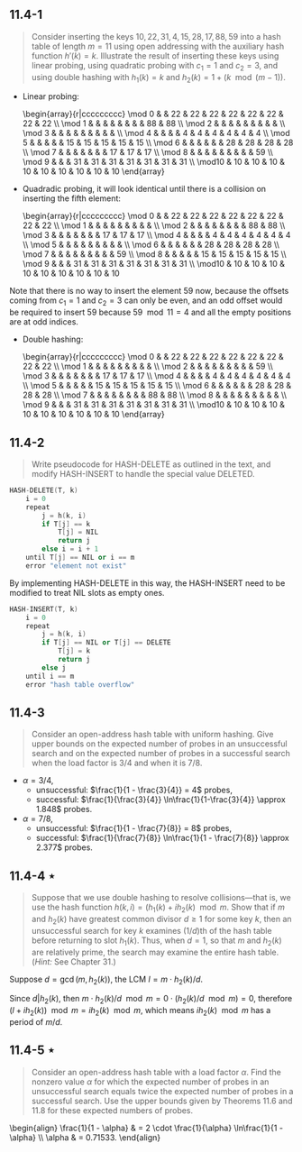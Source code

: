 ## 11.4-1

> Consider inserting the keys $10, 22, 31, 4, 15, 28, 17, 88, 59$ into a hash table of length $m = 11$ using open addressing with the auxiliary hash function $h'(k) = k$. Illustrate the result of inserting these keys using linear probing, using quadratic probing with $c_1 = 1$ and $c_2 = 3$, and using double hashing with $h_1(k) = k$ and $h_2(k) = 1 + (k \mod (m - 1))$.

- Linear probing:

    \begin{array}{r|ccccccccc}
    \mod 0 &    & 22 & 22 & 22 & 22 & 22 & 22 & 22 & 22 \\\\
    \mod 1 &    &    &    &    &    &    &    & 88 & 88 \\\\
    \mod 2 &    &    &    &    &    &    &    &    &    \\\\
    \mod 3 &    &    &    &    &    &    &    &    &    \\\\
    \mod 4 &    &    &    &  4 &  4 &  4 &  4 &  4 &  4 \\\\
    \mod 5 &    &    &    &    & 15 & 15 & 15 & 15 & 15 \\\\
    \mod 6 &    &    &    &    &    & 28 & 28 & 28 & 28 \\\\
    \mod 7 &    &    &    &    &    &    & 17 & 17 & 17 \\\\
    \mod 8 &    &    &    &    &    &    &    &    & 59 \\\\
    \mod 9 &    &    & 31 & 31 & 31 & 31 & 31 & 31 & 31 \\\\
    \mod10 & 10 & 10 & 10 & 10 & 10 & 10 & 10 & 10 & 10 
    \end{array}

- Quadradic probing, it will look identical until there is a collision on inserting the fifth element: 

    \begin{array}{r|ccccccccc}
    \mod 0 &    & 22 & 22 & 22 & 22 & 22 & 22 & 22 & 22 \\\\
    \mod 1 &    &    &    &    &    &    &    &    &    \\\\
    \mod 2 &    &    &    &    &    &    &    & 88 & 88 \\\\
    \mod 3 &    &    &    &    &    &    & 17 & 17 & 17 \\\\
    \mod 4 &    &    &    &  4 &  4 &  4 &  4 &  4 &  4 \\\\
    \mod 5 &    &    &    &    &    &    &    &    &    \\\\
    \mod 6 &    &    &    &    &    & 28 & 28 & 28 & 28 \\\\
    \mod 7 &    &    &    &    &    &    &    &    & 59 \\\\
    \mod 8 &    &    &    &    & 15 & 15 & 15 & 15 & 15 \\\\
    \mod 9 &    &    & 31 & 31 & 31 & 31 & 31 & 31 & 31 \\\\
    \mod10 & 10 & 10 & 10 & 10 & 10 & 10 & 10 & 10 & 10  

Note that there is no way to insert the element $59$ now, because the offsets coming from $c_1 = 1$ and $c_2 = 3$ can only be even, and an odd offset would be required to insert $59$ because $59 \mod 11 = 4$ and all the empty positions are at odd indices.

- Double hashing:

    \begin{array}{r|ccccccccc}
    \mod 0 &    & 22 & 22 & 22 & 22 & 22 & 22 & 22 & 22 \\\\
    \mod 1 &    &    &    &    &    &    &    &    &    \\\\
    \mod 2 &    &    &    &    &    &    &    &    & 59 \\\\
    \mod 3 &    &    &    &    &    &    & 17 & 17 & 17 \\\\
    \mod 4 &    &    &    &  4 &  4 &  4 &  4 &  4 &  4 \\\\
    \mod 5 &    &    &    &    & 15 & 15 & 15 & 15 & 15 \\\\
    \mod 6 &    &    &    &    &    & 28 & 28 & 28 & 28 \\\\
    \mod 7 &    &    &    &    &    &    &    & 88 & 88 \\\\
    \mod 8 &    &    &    &    &    &    &    &    &    \\\\
    \mod 9 &    &    & 31 & 31 & 31 & 31 & 31 & 31 & 31 \\\\
    \mod10 & 10 & 10 & 10 & 10 & 10 & 10 & 10 & 10 & 10 
    \end{array}

## 11.4-2

> Write pseudocode for $\text{HASH-DELETE}$ as outlined in the text, and modify $\text{HASH-INSERT}$ to handle the special value $\text{DELETED}$.

```cpp
HASH-DELETE(T, k)
    i = 0
    repeat
        j = h(k, i)
        if T[j] == k
            T[j] = NIL
            return j
        else i = i + 1
    until T[j] == NIL or i == m
    error "element not exist"
```

By implementing $\text{HASH-DELETE}$ in this way, the $\text{HASH-INSERT}$ need to be modified to treat $\text{NIL}$ slots as empty ones.

```cpp
HASH-INSERT(T, k)
    i = 0
    repeat
        j = h(k, i)
        if T[j] == NIL or T[j] == DELETE
            T[j] = k
            return j
        else j
    until i == m
    error "hash table overflow"
```

## 11.4-3

> Consider an open-address hash table with uniform hashing. Give upper bounds on the expected number of probes in an unsuccessful search and on the expected number of probes in a successful search when the load factor is $3 / 4$ and when it is $7 / 8$.

- $\alpha = 3 / 4$,
    - unsuccessful: $\frac{1}{1 - \frac{3}{4}} = 4$ probes,
    - successful: $\frac{1}{\frac{3}{4}} \ln\frac{1}{1-\frac{3}{4}} \approx 1.848$ probes.
- $\alpha = 7 / 8$,
    - unsuccessful: $\frac{1}{1 - \frac{7}{8}} = 8$ probes,
    - successful: $\frac{1}{\frac{7}{8}} \ln\frac{1}{1 - \frac{7}{8}} \approx 2.377$ probes.

## 11.4-4 $\star$

> Suppose that we use double hashing to resolve collisions—that is, we use the hash function $h(k, i) = (h_1(k) + ih_2(k) \mod m$. Show that if $m$ and $h_2(k)$ have greatest common divisor $d \ge 1$ for some key $k$, then an unsuccessful search for key $k$ examines $(1/d)$th of the hash table before returning to slot $h_1(k)$. Thus, when $d = 1$, so that $m$ and $h_2(k)$ are relatively prime, the search may examine the entire hash table. ($\textit{Hint:}$ See Chapter 31.)

Suppose $d = \gcd(m, h_2(k))$, the $\text{LCM}$ $l = m \cdot h_2(k) / d$.

Since $d | h_2(k)$, then $m \cdot h_2(k) / d \mod m = 0 \cdot (h_2(k) / d \mod m) = 0$, therefore $(l + ih_2(k)) \mod m = ih_2(k) \mod m$, which means $ih_2(k) \mod m$ has a period of $m / d$.

## 11.4-5 $\star$

> Consider an open-address hash table with a load factor $\alpha$. Find the nonzero value $\alpha$ for which the expected number of probes in an unsuccessful search equals twice the expected number of probes in a successful search. Use the upper bounds given by Theorems 11.6 and 11.8 for these expected numbers of probes.

\begin{align}
\frac{1}{1 - \alpha} & = 2 \cdot \frac{1}{\alpha} \ln\frac{1}{1 - \alpha} \\\\
              \alpha & = 0.71533.
\end{align}

